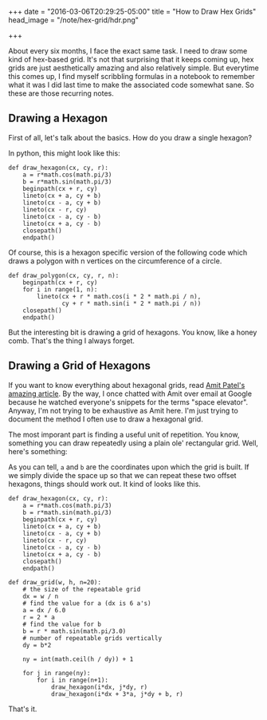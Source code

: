 +++
date = "2016-03-06T20:29:25-05:00"
title = "How to Draw Hex Grids"
head_image = "/note/hex-grid/hdr.png"

+++

About every six months, I face the exact same task. I need to draw some kind of hex-based grid. It's not that surprising that it keeps coming up, hex grids are just aesthetically amazing and also relatively simple. But everytime this comes up, I find myself scribbling formulas in a notebook to remember what it was I did last time to make the associated code somewhat sane. So these are those recurring notes.

## Drawing a Hexagon

First of all, let's talk about the basics. How do you draw a single hexagon?

<object data="/note/hex-grid/a.svg" type="image/svg+xml">
</object>

In python, this might look like this:

<pre class="prettyprint linenums"><code><!--
-->def draw_hexagon(cx, cy, r):
	a = r*math.cos(math.pi/3)
	b = r*math.sin(math.pi/3)
	beginpath(cx + r, cy)
	lineto(cx + a, cy + b)
	lineto(cx - a, cy + b)
	lineto(cx - r, cy)
	lineto(cx - a, cy - b)
	lineto(cx + a, cy - b)
	closepath()
	endpath()
</code></pre>

Of course, this is a hexagon specific version of the following code which draws a polygon with n vertices on the circumference of a circle.

<pre class="prettyprint linenums"><code><!--
-->def draw_polygon(cx, cy, r, n):
	beginpath(cx + r, cy)
	for i in range(1, n):
		lineto(cx + r * math.cos(i * 2 * math.pi / n),
			   cy + r * math.sin(i * 2 * math.pi / n))
	closepath()
	endpath()
</code></pre>

But the interesting bit is drawing a grid of hexagons. You know, like a honey comb. That's the thing I always forget.

## Drawing a Grid of Hexagons

If you want to know everything about hexagonal grids, read [Amit Patel's amazing article](http://www.redblobgames.com/grids/hexagons/). By the way, I once chatted with Amit over email at Google because he watched everyone's snippets for the terms "space elevator". Anyway, I'm not trying to be exhaustive as Amit here. I'm just trying to document the method I often use to draw a hexagonal grid.

The most imporant part is finding a useful unit of repetition. You know, something you can draw repeatedly using a plain ole' rectangular grid. Well, here's something:

<object data="/note/hex-grid/repeat.svg" type="image/svg+xml">
</object>

As you can tell, <code>a</code> and <code>b</code> are the coordinates upon which the grid is built. If we simply divide the space up so that we can repeat these two offset hexagons, things should work out. It kind of looks like this.

<pre class="prettyprint linenums"><code><!--
-->def draw_hexagon(cx, cy, r):
    a = r*math.cos(math.pi/3)
    b = r*math.sin(math.pi/3)
    beginpath(cx + r, cy)
    lineto(cx + a, cy + b)
    lineto(cx - a, cy + b)
    lineto(cx - r, cy)
    lineto(cx - a, cy - b)
    lineto(cx + a, cy - b)
    closepath()
    endpath()
    
def draw_grid(w, h, n=20):
    # the size of the repeatable grid
    dx = w / n    
    # find the value for a (dx is 6 a's)
    a = dx / 6.0
    r = 2 * a
    # find the value for b
    b = r * math.sin(math.pi/3.0)
    # number of repeatable grids vertically
    dy = b*2
    
    ny = int(math.ceil(h / dy)) + 1

    for j in range(ny):
        for i in range(n+1):
            draw_hexagon(i*dx, j*dy, r)
            draw_hexagon(i*dx + 3*a, j*dy + b, r)
</code></pre>

That's it.

